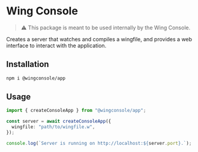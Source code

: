 # Wing Console

> ⚠️ This package is meant to be used internally by the Wing Console.

Creates a server that watches and compiles a wingfile, and provides a web interface to interact with the application.

## Installation

```sh
npm i @wingconsole/app
```

## Usage

```ts
import { createConsoleApp } from "@wingconsole/app";

const server = await createConsoleApp({
  wingfile: "path/to/wingfile.w",
});

console.log(`Server is running on http://localhost:${server.port}.`);
```
